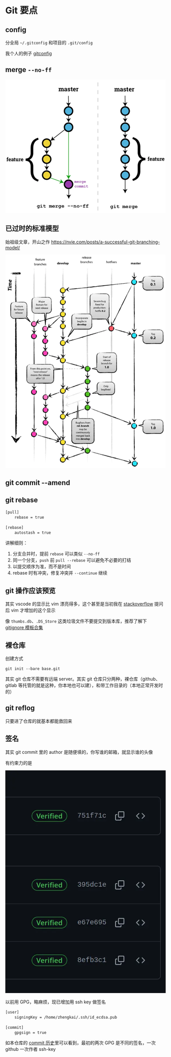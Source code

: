 # Git 要点

## config

分全局 `~/.gitconfig` 和项目的 `.git/config`

我个人的例子 [gitconfig](https://github.com/zhengkai/conf/blob/master/dotfiles/gitconfig)

## merge `--no-ff`

![--no-ff](doc/img/no-ff.webp)

## 已过时的标准模型

始祖级文章，开山之作 <https://nvie.com/posts/a-successful-git-branching-model/>

![git model](doc/img/git-model.webp)

## git commit --amend

## git rebase

```
[pull]
	rebase = true

[rebase]
	autostash = true
```

讲解细则：

1. 分支合并时，提前 `rebase` 可以类似 `--no-ff`
2. 同一个分支，`push` 前 `pull --rebase` 可以避免不必要的打结
3. 以提交顺序为准，而不是时间
4. rebase 时有冲突，修复冲突并 `--continue` 继续

## git 操作应该预览

其实 vscode 的显示比 vim 漂亮得多，这个甚至是当初我在 [stackoverflow](https://stackoverflow.com/questions/53590727/how-to-show-different-colors-in-files-list-when-i-filling-git-commit-message-in) 提问后 vim 才增加的这个显示

像 `thumbs.db`、`.DS_Store` 这类垃圾文件不要提交到版本库，推荐了解下 [gitignore 模板合集](https://github.com/github/gitignore)

## 裸仓库

创建方式

    git init --bare base.git

其实 git 仓库不需要有远端 server。其实 git 仓库只分两种，裸仓库（github、gitlab 等托管的就是这种，你本地也可以建），和带工作目录的（本地正常开发时的）

## git reflog

只要进了仓库的就基本都能救回来

## 签名

其实 git commit 里的 author 是随便填的，你写谁的邮箱，就显示谁的头像

有约束力的是

![verified](doc/img/verified.webp)

以前用 GPG，略麻烦，现已增加用 ssh key 做签名

```
[user]
	signingKey = /home/zhengkai/.ssh/id_ecdsa.pub

[commit]
	gpgsign = true
```

如本仓库的 [commit 历史](https://github.com/zhengkai/git/commits/master/?since=2024-06-24&until=2024-06-24)里可以看到，最初的两次 GPG 是不同的签名，一次 github 一次作者 ssh-key

